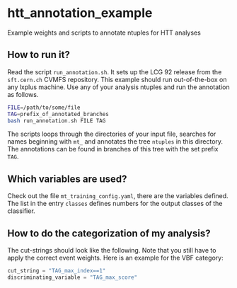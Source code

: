 # htt_annotation_example

Example weights and scripts to annotate ntuples for HTT analyses

## How to run it?

Read the script `run_annotation.sh`. It sets up the LCG 92 release from the `sft.cern.ch` CVMFS repository. This example should run out-of-the-box on any lxplus machine.
Use any of your analysis ntuples and run the annotation as follows.

```bash
FILE=/path/to/some/file
TAG=prefix_of_annotated_branches
bash run_annotation.sh FILE TAG
```

The scripts loops through the directories of your input file, searches for names beginning with `mt_` and annotates the tree `ntuples` in this directory.
The annotations can be found in branches of this tree with the set prefix `TAG`.

## Which variables are used?

Check out the file `mt_training_config.yaml`, there are the variables defined. The list in the entry `classes` defines numbers for the output classes of the classifier.

## How to do the categorization of my analysis?

The cut-strings should look like the following. Note that you still have to apply the correct event weights. Here is an example for the VBF category:

```python
cut_string = "TAG_max_index==1"
discriminating_variable = "TAG_max_score"
```
